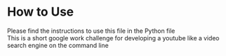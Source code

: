 # How to Use
Please find the instructions to use this file in the Python file <br/>
This is a short google work challenge for developing a youtube like a video search engine on the command line
